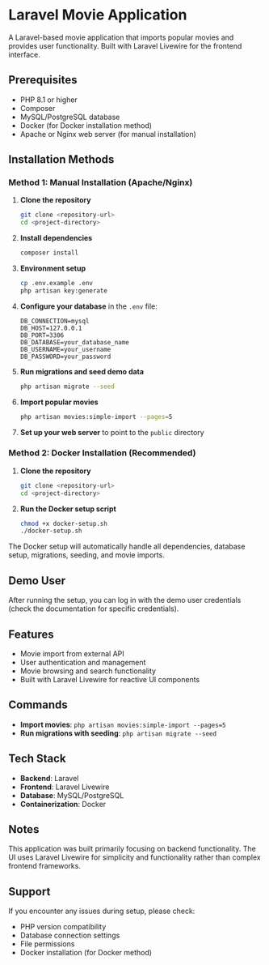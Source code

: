 # Laravel Movie Application

A Laravel-based movie application that imports popular movies and provides user functionality. Built with Laravel Livewire for the frontend interface.

## Prerequisites

- PHP 8.1 or higher
- Composer
- MySQL/PostgreSQL database
- Docker (for Docker installation method)
- Apache or Nginx web server (for manual installation)

## Installation Methods

### Method 1: Manual Installation (Apache/Nginx)

1. **Clone the repository**
   ```bash
   git clone <repository-url>
   cd <project-directory>
   ```

2. **Install dependencies**
   ```bash
   composer install
   ```

3. **Environment setup**
   ```bash
   cp .env.example .env
   php artisan key:generate
   ```

4. **Configure your database** in the `.env` file:
   ```
   DB_CONNECTION=mysql
   DB_HOST=127.0.0.1
   DB_PORT=3306
   DB_DATABASE=your_database_name
   DB_USERNAME=your_username
   DB_PASSWORD=your_password
   ```

5. **Run migrations and seed demo data**
   ```bash
   php artisan migrate --seed
   ```

6. **Import popular movies**
   ```bash
   php artisan movies:simple-import --pages=5
   ```

7. **Set up your web server** to point to the `public` directory

### Method 2: Docker Installation (Recommended)

1. **Clone the repository**
   ```bash
   git clone <repository-url>
   cd <project-directory>
   ```

2. **Run the Docker setup script**
   ```bash
   chmod +x docker-setup.sh
   ./docker-setup.sh
   ```

The Docker setup will automatically handle all dependencies, database setup, migrations, seeding, and movie imports.

## Demo User

After running the setup, you can log in with the demo user credentials (check the documentation for specific credentials).

## Features

- Movie import from external API
- User authentication and management
- Movie browsing and search functionality
- Built with Laravel Livewire for reactive UI components

## Commands

- **Import movies**: `php artisan movies:simple-import --pages=5`
- **Run migrations with seeding**: `php artisan migrate --seed`

## Tech Stack

- **Backend**: Laravel
- **Frontend**: Laravel Livewire
- **Database**: MySQL/PostgreSQL
- **Containerization**: Docker

## Notes

This application was built primarily focusing on backend functionality. The UI uses Laravel Livewire for simplicity and functionality rather than complex frontend frameworks.

## Support

If you encounter any issues during setup, please check:
- PHP version compatibility
- Database connection settings
- File permissions
- Docker installation (for Docker method)
